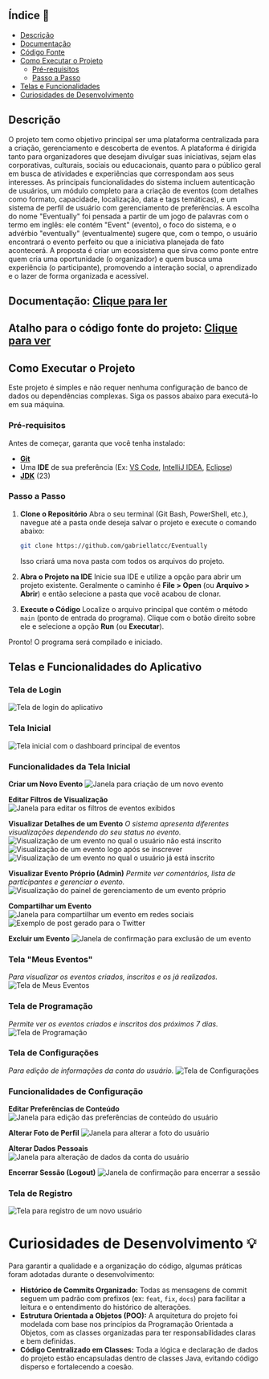 ## Índice 🧭

- [Descrição](#descrição)
- [Documentação](#documentação)
- [Código Fonte](#atalho-para-o-código-fonte-do-projeto)
- [Como Executar o Projeto](#como-executar-o-projeto)
  - [Pré-requisitos](#pré-requisitos)
  - [Passo a Passo](#passo-a-passo)
- [Telas e Funcionalidades](#telas-e-funcionalidades-do-aplicativo)
- [Curiosidades de Desenvolvimento](#curiosidades-de-desenvolvimento-)

## Descrição

O projeto tem como objetivo principal ser uma plataforma centralizada para a criação, gerenciamento e descoberta de eventos. A plataforma é dirigida tanto para organizadores que desejam divulgar suas iniciativas, sejam elas corporativas, culturais, sociais ou educacionais, quanto para o público geral em busca de atividades e experiências que correspondam aos seus interesses. As principais funcionalidades do sistema incluem autenticação de usuários, um módulo completo para a criação de eventos (com detalhes como formato, capacidade, localização, data e tags temáticas), e um sistema de perfil de usuário com gerenciamento de preferências. A escolha do nome "Eventually" foi pensada a partir de um jogo de palavras com o termo em inglês: ele contém "Event" (evento), o foco do sistema, e o advérbio "eventually" (eventualmente) sugere que, com o tempo, o usuário encontrará o evento perfeito ou que a iniciativa planejada de fato acontecerá. A proposta é criar um ecossistema que sirva como ponte entre quem cria uma oportunidade (o organizador) e quem busca uma experiência (o participante), promovendo a interação social, o aprendizado e o lazer de forma organizada e acessível.

## Documentação: [Clique para ler](https://github.com/user-attachments/files/21191931/documentacaoFinalAcelera.docx)

## Atalho para o código fonte do projeto: [Clique para ver](https://github.com/gabriellatcc/Eventually)

## Como Executar o Projeto

Este projeto é simples e não requer nenhuma configuração de banco de dados ou dependências complexas. Siga os passos abaixo para executá-lo em sua máquina.

### Pré-requisitos

Antes de começar, garanta que você tenha instalado:

- **[Git](https://git-scm.com/)**
- Uma **IDE** de sua preferência (Ex: [VS Code](https://code.visualstudio.com/), [IntelliJ IDEA](https://www.jetbrains.com/idea/), [Eclipse](https://www.eclipse.org/))
- **[JDK](https://www.oracle.com/br/java/technologies/downloads/)** (23)

### Passo a Passo

1.  **Clone o Repositório**
    Abra o seu terminal (Git Bash, PowerShell, etc.), navegue até a pasta onde deseja salvar o projeto e execute o comando abaixo:

    ```bash
    git clone https://github.com/gabriellatcc/Eventually
    ```

    Isso criará uma nova pasta com todos os arquivos do projeto.

2.  **Abra o Projeto na IDE**
    Inicie sua IDE e utilize a opção para abrir um projeto existente. Geralmente o caminho é **File > Open** (ou **Arquivo > Abrir**) e então selecione a pasta que você acabou de clonar.

3.  **Execute o Código**
    Localize o arquivo principal que contém o método `main` (ponto de entrada do programa). Clique com o botão direito sobre ele e selecione a opção **Run** (ou **Executar**).

Pronto! O programa será compilado e iniciado.
## Telas e Funcionalidades do Aplicativo

### Tela de Login

![Tela de login do aplicativo](https://raw.githubusercontent.com/gabriellatcc/Description-Projects/main/Description-Eventually/Resources/TelaLogin.png)

### Tela Inicial

![Tela inicial com o dashboard principal de eventos](https://raw.githubusercontent.com/gabriellatcc/Description-Projects/main/Description-Eventually/Resources/TelaInicial.png)

### Funcionalidades da Tela Inicial

**Criar um Novo Evento**
![Janela para criação de um novo evento](https://raw.githubusercontent.com/gabriellatcc/Description-Projects/main/Description-Eventually/Resources/JanelaCriarEvento.png)

**Editar Filtros de Visualização**
![Janela para editar os filtros de eventos exibidos](https://raw.githubusercontent.com/gabriellatcc/Description-Projects/main/Description-Eventually/Resources/JanelaEditarFiltros.png)

**Visualizar Detalhes de um Evento**
_O sistema apresenta diferentes visualizações dependendo do seu status no evento._
![Visualização de um evento no qual o usuário não está inscrito](https://raw.githubusercontent.com/gabriellatcc/Description-Projects/main/Description-Eventually/Resources/VisualizacaoEventoNInscrito.png)
![Visualização de um evento logo após se inscrever](https://raw.githubusercontent.com/gabriellatcc/Description-Projects/main/Description-Eventually/Resources/VisualizacaoEventoPreInscrito.png)
![Visualização de um evento no qual o usuário já está inscrito](https://raw.githubusercontent.com/gabriellatcc/Description-Projects/main/Description-Eventually/Resources/VisualizacaoEventoInscrito.png)

**Visualizar Evento Próprio (Admin)**
_Permite ver comentários, lista de participantes e gerenciar o evento._
![Visualização do painel de gerenciamento de um evento próprio](https://raw.githubusercontent.com/gabriellatcc/Description-Projects/main/Description-Eventually/Resources/VisualizacaoEventoProprio.png)

**Compartilhar um Evento**
![Janela para compartilhar um evento em redes sociais](https://raw.githubusercontent.com/gabriellatcc/Description-Projects/main/Description-Eventually/Resources/JanelaCompartilharEvento.png)
![Exemplo de post gerado para o Twitter](https://raw.githubusercontent.com/gabriellatcc/Description-Projects/main/Description-Eventually/Resources/CompartilhamentoTwitter.jpg)

**Excluir um Evento**
![Janela de confirmação para exclusão de um evento](https://raw.githubusercontent.com/gabriellatcc/Description-Projects/main/Description-Eventually/Resources/JanelaExclusaoEvento.png)

### Tela "Meus Eventos"

_Para visualizar os eventos criados, inscritos e os já realizados._
![Tela de Meus Eventos](https://raw.githubusercontent.com/gabriellatcc/Description-Projects/main/Description-Eventually/Resources/TelaMeusEventos.png)

### Tela de Programação

_Permite ver os eventos criados e inscritos dos próximos 7 dias._
![Tela de Programação](https://raw.githubusercontent.com/gabriellatcc/Description-Projects/main/Description-Eventually/Resources/TelaProgramacao.png)

### Tela de Configurações

_Para edição de informações da conta do usuário._
![Tela de Configurações](https://raw.githubusercontent.com/gabriellatcc/Description-Projects/main/Description-Eventually/Resources/TelaConfiguracoes.png)

### Funcionalidades de Configuração

**Editar Preferências de Conteúdo**
![Janela para edição das preferências de conteúdo do usuário](https://raw.githubusercontent.com/gabriellatcc/Description-Projects/main/Description-Eventually/Resources/JanelaEdicaoPreferencias.png)

**Alterar Foto de Perfil**
![Janela para alterar a foto do usuário](https://raw.githubusercontent.com/gabriellatcc/Description-Projects/main/Description-Eventually/Resources/JanelaAlterarFoto.png)

**Alterar Dados Pessoais**
![Janela para alteração de dados da conta do usuário](https://raw.githubusercontent.com/gabriellatcc/Description-Projects/main/Description-Eventually/Resources/JanelaAlteracaoValorConta.png)

**Encerrar Sessão (Logout)**
![Janela de confirmação para encerrar a sessão](https://raw.githubusercontent.com/gabriellatcc/Description-Projects/main/Description-Eventually/Resources/JanelaEncerrarSessao.png)

### Tela de Registro

![Tela para registro de um novo usuário](https://raw.githubusercontent.com/gabriellatcc/Description-Projects/main/Description-Eventually/Resources/TelaRegistro.png)

# Curiosidades de Desenvolvimento 💡

Para garantir a qualidade e a organização do código, algumas práticas foram adotadas durante o desenvolvimento:

- **Histórico de Commits Organizado:** Todas as mensagens de commit seguem um padrão com prefixos (ex: `feat`, `fix`, `docs`) para facilitar a leitura e o entendimento do histórico de alterações.
- **Estrutura Orientada a Objetos (POO):** A arquitetura do projeto foi modelada com base nos princípios da Programação Orientada a Objetos, com as classes organizadas para ter responsabilidades claras e bem definidas.
- **Código Centralizado em Classes:** Toda a lógica e declaração de dados do projeto estão encapsuladas dentro de classes Java, evitando código disperso e fortalecendo a coesão.
